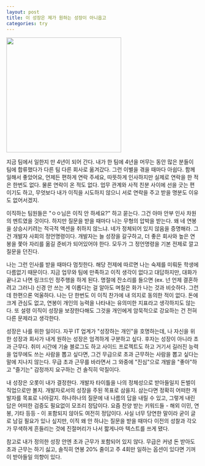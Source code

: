 ```yaml
---
layout: post
title: 이 성장은 제가 원하는 성장이 아니옵고
categories: try
---
```


<img src="{{ site.baseurl }}/thumbnails/220317.png" width="300" />

지금 팀에서 일한지 만 4년이 되어 간다. 내가 한 팀에 4년을 머무는 동안 많은 분들이 팀에 합류했다가 다른 팀 다른 회사로 옮겨갔다. 그런 이별을 겪을 때마다 아쉽다. 함께 일해서 좋았어요, 언제든 편하게 연락 주세요, 따뜻하게 인사하지만 실제로 연락을 한 적은 한번도 없다. 물론 연락이 온 적도 없다. 업무 관계와 사적 친분 사이에 선을 긋는 편이기도 하고, 무엇보다 내가 이직을 시도하지 않으니 서로 연락을 주고 받을 명분도 이유도 없어서겠지.

이직하는 팀원들은 "ㅇㅇ님은 이직 안 하세요?" 하고 묻는다. 그건 아마 안부 인사 차원의 멘트였을 것이다. 하지만 질문을 받을 때마다 나는 무형의 압박을 받는다. 왜 네 연봉을 상승시키려는 적극적 액션을 취하지 않느냐. 네가 정체되어 있지 않음을 증명해라. 그건 개발자 사회의 정언명령이다. 개발자는 늘 성장을 갈구하고, 더 좋은 회사와 높은 연봉을 쫓아 자리를 옮길 준비가 되어있어야 한다. 모두가 그 정언명령을 기본 전제로 깔고 질문을 던진다.

나는 그런 인사를 받을 때마다 멈칫한다. 해당 전제에 따르면 나는 숙제를 미뤄둔 학생에 다름없기 때문이다. 지금 업무와 팀에 만족하고 이직 생각이 없다고 대답하지만, 대화가 끝나고 나면 링크드인 정주행을 하게 된다. 명절에 잔소리를 들으면 (ex. 넌 언제 결혼하려고 그러니) 신경 안 쓰는 게 이롭다는 걸 알아도 며칠은 화가 나는 것과 비슷하다. 그런데 한편으론 억울하다. 나는 단 한번도 이 이직 찬가에 내 의지로 동의한 적이 없다. 돈에 크게 관심도 없고, 연봉이 개인의 능력을 나타내는 유의미한 지표라고 생각하지도 않는다. 또 설령 이직이 성장을 보장한다해도 그것을 개인에게 암묵적으로 강요하는 건 전혀 다른 문제라고 생각한다. 

성장은 나를 위한 일이다. 자꾸 IT 업계가 "성장하는 개인"을 호명하는데, 나 자신을 위한 성장과 회사가 내게 원하는 성장은 엄격하게 구분하고 싶다. 후자는 성장이 아니라 초과 근무다. 취미 시간에 기술 블로그도 하고 사이드 프로젝트도 하고 거기서 길러진 능력을 업무에도 쓰는 사람을 뽑고 싶다면, 그건 무급으로 초과 근무하는 사람을 뽑고 싶다는 말에 지나지 않는다. 무급 초과 근무를 바라면서 그 와중에 "진심"으로 개발을 "좋아"하고 "즐기는" 감정까지 요구하는 건 솔직히 악질이다. 

내 성장은 오롯이 내가 결정한다. 개발자 타이틀을 나의 정체성으로 받아들일지 돈벌이 직업으로만 볼지. 개발자로서의 성장을 주된 목표로 삼을지. 삼는다면 정확히 어떠한 개발자를 목표로 나아갈지. 하나하나의 질문에 내 나름의 답을 내릴 수 있고, 그렇게 내린 답은 어떠한 검증도 필요없이 모조리 정답이다. 요즘 찬양 받는 키워드들 - 해외 이민, 연봉, 기타 등등 - 이 포함되지 않아도 여전히 정답이다. 사실 너무 당연한 말이라 굳이 글로 남길 필요가 있나 싶지만, 이직 왜 안 하냐는 질문을 받을 때마다 이전의 성찰과 각오가 무색하게 흔들리는 것에 진절머리가 나서 짧게나마 텍스트를 쓰게 됐다.

참고로 내가 정의한 성장 안엔 초과 근무가 포함되어 있지 않다. 무급은 커녕 돈 받아도 초과 근무는 하기 싫고, 솔직히 연봉 20% 줄이고 주 4회만 일하는 옵션이 있다면 기꺼이 받아들일 의향이 있다.
